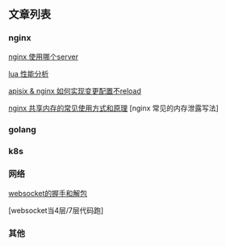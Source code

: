 ## 文章列表

### nginx
[nginx 使用哪个server](nginx/find_virtual_server.md)

[lua 性能分析](nginx/lua_performance.md)

[apisix & nginx 如何实现变更配置不reload](nginx/dyups_dyserver.md)

[nginx 共享内存的常见使用方式和原理](nginx/shm_example.md)
[nginx 常见的内存泄露写法]

### golang

### k8s

### 网络
[websocket的握手和解包](websocket/websocket_frame.md)

[websocket当4层/7层代码跑]

### 其他
